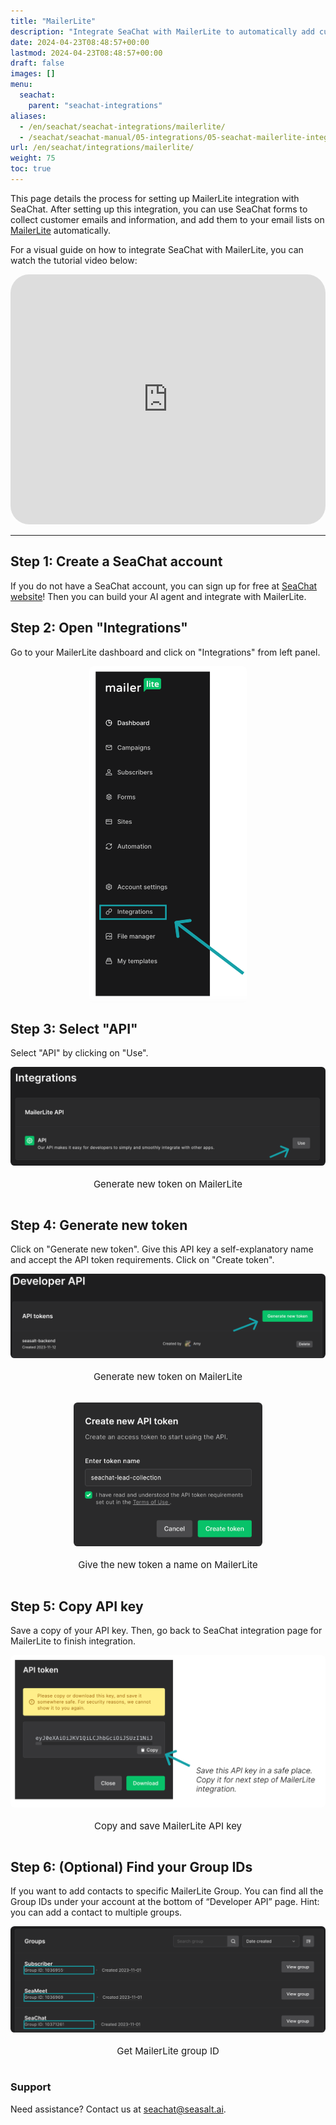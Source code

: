 ```yaml
---
title: "MailerLite"
description: "Integrate SeaChat with MailerLite to automatically add customer emails from forms to your lists. Learn how to generate an API token for email marketing."
date: 2024-04-23T08:48:57+00:00
lastmod: 2024-04-23T08:48:57+00:00
draft: false
images: []
menu:
  seachat:
    parent: "seachat-integrations"
aliases:
  - /en/seachat/seachat-integrations/mailerlite/
  - /seachat/seachat-manual/05-integrations/05-seachat-mailerlite-integration/
url: /en/seachat/integrations/mailerlite/  
weight: 75
toc: true
---
```


This page details the process for setting up MailerLite integration with SeaChat. After setting up this integration, you can use SeaChat forms to collect customer emails and information, and add them to your email lists on [MailerLite](https://www.mailerlite.com/) automatically.

For a visual guide on how to integrate SeaChat with MailerLite, you can watch the tutorial video below:
<br/>
<iframe width="100%" height="400" src="https://www.youtube.com/embed/xTnJ9L1sVC4?list=PL8K7_LTqly44LeOocjDOpXH0svonxa0T0" title="YouTube video player" frameborder="0" allow="accelerometer; autoplay; clipboard-write; encrypted-media; gyroscope; picture-in-picture" allowfullscreen style="border-radius: 30px;"></iframe>

---

## Step 1: Create a SeaChat account
If you do not have a SeaChat account, you can sign up for free at [SeaChat website](https://chat.seasalt.ai/)! Then you can build your AI agent and integrate with MailerLite.


## Step 2: Open "Integrations"
Go to your MailerLite dashboard and click on "Integrations" from left panel.

<div style="display: flex; flex-direction: column; align-items: center;">
<div style="width: 50%; text-align: center; display: flex; flex-direction: column; align-items: center; justify-item: center">
  <a href="/images/seachat-integrations/mailerlite/add-mailerlite-integrations.png" style="height: 200px; width: 100%; height: 100%;display: flex; justify-content: center; align-items: center; overflow: hidden;" target="_blank">
<img width="100%" style="border-radius: 0.4rem; cursor: zoom-in;" src="/images/seachat-integrations/mailerlite/add-mailerlite-integrations.png" alt="Go to your Mailerlite dashboard and click on Design Site from top right menu.">
</a>
</div>
</div>


## Step 3: Select "API"
Select "API" by clicking on "Use".


<div style="display: flex; flex-direction: column; align-items: center;">
<div style="width: 100%; text-align: center; display: flex; flex-direction: column; align-items: center; justify-item: center">
  <a href="/images/seachat-integrations/mailerlite/select-mailerlite-api.png" style="height: 200px; width: 100%; height: 100%;display: flex; justify-content: center; align-items: center; overflow: hidden;" target="_blank">
<img width="100%" style="border-radius: 0.4rem; cursor: zoom-in;" src="/images/seachat-integrations/mailerlite/select-mailerlite-api.png" alt="Select API on MailerLite">
</a>
    <p style="margin-top: 20px; font-size: 15px">Generate new token on MailerLite
</div>
</div>



## Step 4: Generate new token
Click on "Generate new token". Give this API key a self-explanatory name and accept the API token requirements. Click on "Create token".

<div style="display: flex; flex-direction: column; align-items: center;">
<div style="width: 100%; text-align: center; display: flex; flex-direction: column; align-items: center; justify-item: center">
  <a href="/images/seachat-integrations/mailerlite/generate-new-token-mailerlite.png" style="height: 200px; width: 100%; height: 100%;display: flex; justify-content: center; align-items: center; overflow: hidden;" target="_blank">
<img width="100%" style="border-radius: 0.4rem; cursor: zoom-in;" src="/images/seachat-integrations/mailerlite/generate-new-token-mailerlite.png" alt="Generate new token on MailerLite">
</a>
    <p style="margin-top: 20px; font-size: 15px">Generate new token on MailerLite
</div>
</div>

<br>

<div style="display: flex; flex-direction: column; align-items: center;">
<div style="width: 60%; text-align: center; display: flex; flex-direction: column; align-items: center; justify-item: center">
  <a href="/images/seachat-integrations/mailerlite/give-api-token-name-mailerlite.png" style="height: 200px; width: 100%; height: 100%;display: flex; justify-content: center; align-items: center; overflow: hidden;" target="_blank">
<img width="100%" style="border-radius: 0.4rem; cursor: zoom-in;" src="/images/seachat-integrations/mailerlite/give-api-token-name-mailerlite.png" alt="Give the new token a name on MailerLite">
</a>
    <p style="margin-top: 20px; font-size: 15px">Give the new token a name on MailerLite
</div>
</div>

## Step 5: Copy API key
Save a copy of your API key. Then, go back to SeaChat integration page for MailerLite to finish integration.


<div style="display: flex; flex-direction: column; align-items: center;">
<div style="width: 100%; text-align: center; display: flex; flex-direction: column; align-items: center; justify-item: center">
  <a href="/images/seachat-integrations/mailerlite/copy-and-save-mailerlite-api-key.png" style="height: 200px; width: 100%; height: 100%;display: flex; justify-content: center; align-items: center; overflow: hidden;" target="_blank">
<img width="100%" style="border-radius: 0.4rem; cursor: zoom-in;" src="/images/seachat-integrations/mailerlite/copy-and-save-mailerlite-api-key.png" alt="Copy and save MailerLite API key">
</a>
    <p style="margin-top: 20px; font-size: 15px">Copy and save MailerLite API key
</div>
</div>



## Step 6: (Optional) Find your Group IDs
If you want to add contacts to specific MailerLite Group. You can find all the Group IDs under your account at the bottom of “Developer API” page. Hint: you can add a contact to multiple groups.

<div style="display: flex; flex-direction: column; align-items: center;">
<div style="width: 100%; text-align: center; display: flex; flex-direction: column; align-items: center; justify-item: center">
  <a href="/images/seachat-integrations/mailerlite/get-mailerlite-group-id.png" style="height: 200px; width: 100%; height: 100%;display: flex; justify-content: center; align-items: center; overflow: hidden;" target="_blank">
<img width="100%" style="border-radius: 0.4rem; cursor: zoom-in;" src="/images/seachat-integrations/mailerlite/get-mailerlite-group-id.png" alt="Get MailerLite group ID">
</a>
    <p style="margin-top: 20px; font-size: 15px">Get MailerLite group ID
</div>
</div>


### Support
Need assistance? Contact us at [seachat@seasalt.ai](mailto:seachat@seasalt.ai).

 
